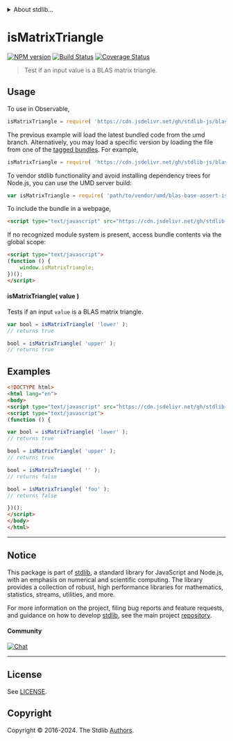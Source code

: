 <!--

@license Apache-2.0

Copyright (c) 2024 The Stdlib Authors.

Licensed under the Apache License, Version 2.0 (the "License");
you may not use this file except in compliance with the License.
You may obtain a copy of the License at

   http://www.apache.org/licenses/LICENSE-2.0

Unless required by applicable law or agreed to in writing, software
distributed under the License is distributed on an "AS IS" BASIS,
WITHOUT WARRANTIES OR CONDITIONS OF ANY KIND, either express or implied.
See the License for the specific language governing permissions and
limitations under the License.

-->


<details>
  <summary>
    About stdlib...
  </summary>
  <p>We believe in a future in which the web is a preferred environment for numerical computation. To help realize this future, we've built stdlib. stdlib is a standard library, with an emphasis on numerical and scientific computation, written in JavaScript (and C) for execution in browsers and in Node.js.</p>
  <p>The library is fully decomposable, being architected in such a way that you can swap out and mix and match APIs and functionality to cater to your exact preferences and use cases.</p>
  <p>When you use stdlib, you can be absolutely certain that you are using the most thorough, rigorous, well-written, studied, documented, tested, measured, and high-quality code out there.</p>
  <p>To join us in bringing numerical computing to the web, get started by checking us out on <a href="https://github.com/stdlib-js/stdlib">GitHub</a>, and please consider <a href="https://opencollective.com/stdlib">financially supporting stdlib</a>. We greatly appreciate your continued support!</p>
</details>

# isMatrixTriangle

[![NPM version][npm-image]][npm-url] [![Build Status][test-image]][test-url] [![Coverage Status][coverage-image]][coverage-url] <!-- [![dependencies][dependencies-image]][dependencies-url] -->

> Test if an input value is a BLAS matrix triangle.

<!-- Section to include introductory text. Make sure to keep an empty line after the intro `section` element and another before the `/section` close. -->

<section class="intro">

</section>

<!-- /.intro -->

<!-- Package usage documentation. -->



<section class="usage">

## Usage

To use in Observable,

```javascript
isMatrixTriangle = require( 'https://cdn.jsdelivr.net/gh/stdlib-js/blas-base-assert-is-matrix-triangle@umd/browser.js' )
```
The previous example will load the latest bundled code from the umd branch. Alternatively, you may load a specific version by loading the file from one of the [tagged bundles](https://github.com/stdlib-js/blas-base-assert-is-matrix-triangle/tags). For example,

```javascript
isMatrixTriangle = require( 'https://cdn.jsdelivr.net/gh/stdlib-js/blas-base-assert-is-matrix-triangle@v0.0.1-umd/browser.js' )
```

To vendor stdlib functionality and avoid installing dependency trees for Node.js, you can use the UMD server build:

```javascript
var isMatrixTriangle = require( 'path/to/vendor/umd/blas-base-assert-is-matrix-triangle/index.js' )
```

To include the bundle in a webpage,

```html
<script type="text/javascript" src="https://cdn.jsdelivr.net/gh/stdlib-js/blas-base-assert-is-matrix-triangle@umd/browser.js"></script>
```

If no recognized module system is present, access bundle contents via the global scope:

```html
<script type="text/javascript">
(function () {
    window.isMatrixTriangle;
})();
</script>
```

#### isMatrixTriangle( value )

Tests if an input `value` is a BLAS matrix triangle.

```javascript
var bool = isMatrixTriangle( 'lower' );
// returns true

bool = isMatrixTriangle( 'upper' );
// returns true
```

</section>

<!-- /.usage -->

<!-- Package usage notes. Make sure to keep an empty line after the `section` element and another before the `/section` close. -->

<section class="notes">

</section>

<!-- /.notes -->

<!-- Package usage examples. -->

<section class="examples">

## Examples

<!-- eslint no-undef: "error" -->

```html
<!DOCTYPE html>
<html lang="en">
<body>
<script type="text/javascript" src="https://cdn.jsdelivr.net/gh/stdlib-js/blas-base-assert-is-matrix-triangle@umd/browser.js"></script>
<script type="text/javascript">
(function () {

var bool = isMatrixTriangle( 'lower' );
// returns true

bool = isMatrixTriangle( 'upper' );
// returns true

bool = isMatrixTriangle( '' );
// returns false

bool = isMatrixTriangle( 'foo' );
// returns false

})();
</script>
</body>
</html>
```

</section>

<!-- /.examples -->

<!-- Section to include cited references. If references are included, add a horizontal rule *before* the section. Make sure to keep an empty line after the `section` element and another before the `/section` close. -->

<section class="references">

</section>

<!-- /.references -->

<!-- Section for related `stdlib` packages. Do not manually edit this section, as it is automatically populated. -->

<section class="related">

</section>

<!-- /.related -->

<!-- Section for all links. Make sure to keep an empty line after the `section` element and another before the `/section` close. -->


<section class="main-repo" >

* * *

## Notice

This package is part of [stdlib][stdlib], a standard library for JavaScript and Node.js, with an emphasis on numerical and scientific computing. The library provides a collection of robust, high performance libraries for mathematics, statistics, streams, utilities, and more.

For more information on the project, filing bug reports and feature requests, and guidance on how to develop [stdlib][stdlib], see the main project [repository][stdlib].

#### Community

[![Chat][chat-image]][chat-url]

---

## License

See [LICENSE][stdlib-license].


## Copyright

Copyright &copy; 2016-2024. The Stdlib [Authors][stdlib-authors].

</section>

<!-- /.stdlib -->

<!-- Section for all links. Make sure to keep an empty line after the `section` element and another before the `/section` close. -->

<section class="links">

[npm-image]: http://img.shields.io/npm/v/@stdlib/blas-base-assert-is-matrix-triangle.svg
[npm-url]: https://npmjs.org/package/@stdlib/blas-base-assert-is-matrix-triangle

[test-image]: https://github.com/stdlib-js/blas-base-assert-is-matrix-triangle/actions/workflows/test.yml/badge.svg?branch=v0.0.1
[test-url]: https://github.com/stdlib-js/blas-base-assert-is-matrix-triangle/actions/workflows/test.yml?query=branch:v0.0.1

[coverage-image]: https://img.shields.io/codecov/c/github/stdlib-js/blas-base-assert-is-matrix-triangle/main.svg
[coverage-url]: https://codecov.io/github/stdlib-js/blas-base-assert-is-matrix-triangle?branch=main

<!--

[dependencies-image]: https://img.shields.io/david/stdlib-js/blas-base-assert-is-matrix-triangle.svg
[dependencies-url]: https://david-dm.org/stdlib-js/blas-base-assert-is-matrix-triangle/main

-->

[chat-image]: https://img.shields.io/gitter/room/stdlib-js/stdlib.svg
[chat-url]: https://app.gitter.im/#/room/#stdlib-js_stdlib:gitter.im

[stdlib]: https://github.com/stdlib-js/stdlib

[stdlib-authors]: https://github.com/stdlib-js/stdlib/graphs/contributors

[umd]: https://github.com/umdjs/umd
[es-module]: https://developer.mozilla.org/en-US/docs/Web/JavaScript/Guide/Modules

[deno-url]: https://github.com/stdlib-js/blas-base-assert-is-matrix-triangle/tree/deno
[deno-readme]: https://github.com/stdlib-js/blas-base-assert-is-matrix-triangle/blob/deno/README.md
[umd-url]: https://github.com/stdlib-js/blas-base-assert-is-matrix-triangle/tree/umd
[umd-readme]: https://github.com/stdlib-js/blas-base-assert-is-matrix-triangle/blob/umd/README.md
[esm-url]: https://github.com/stdlib-js/blas-base-assert-is-matrix-triangle/tree/esm
[esm-readme]: https://github.com/stdlib-js/blas-base-assert-is-matrix-triangle/blob/esm/README.md
[branches-url]: https://github.com/stdlib-js/blas-base-assert-is-matrix-triangle/blob/main/branches.md

[stdlib-license]: https://raw.githubusercontent.com/stdlib-js/blas-base-assert-is-matrix-triangle/main/LICENSE

</section>

<!-- /.links -->
